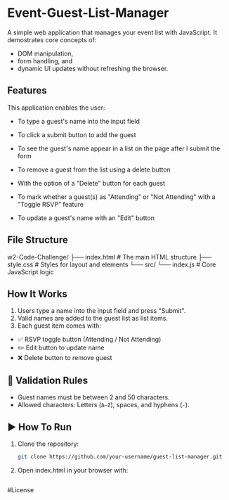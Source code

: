 # Event-Guest-List-Manager

A simple web application that manages your event list with JavaScript.
It demostrates core concepts of: 
- DOM manipulation, 
- form handling, and 
- dynamic UI updates without refreshing the browser.


## Features

This application enables the user:

- To type a guest's name into the input field

- To click a submit button to add the guest

- To see the guest's name appear in a list on the page after I submit the form

- To remove a guest from the list using a delete button

- With the option of a "Delete" button for each guest

- To mark whether a guest(s) as "Attending" or "Not Attending" with a "Toggle RSVP" feature

- To update a guest's name with an "Edit" button

## File Structure
w2-Code-Challenge/
├── index.html # The main HTML structure
├── style.css # Styles for layout and elements
└── src/
└── index.js # Core JavaScript logic


## How It Works

 1. Users type a name into the input field and press "Submit".
 2. Valid names are added to the guest list as list items.
 3. Each guest item comes with:
   - ✅ RSVP toggle button (Attending / Not Attending)
   - ✏️ Edit button to update name
   - ❌ Delete button to remove guest


## 📝 Validation Rules

- Guest names must be between 2 and 50 characters.
- Allowed characters: Letters (`A–Z`), spaces, and hyphens (`-`).


## ▶️ How To Run

1. Clone the repository:
   ```bash
   git clone https://github.com/your-username/guest-list-manager.git

2. Open index.html in your browser with:
    ```explorer.exe index.html

#License





